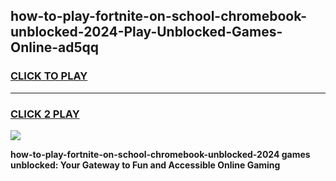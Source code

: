 
## how-to-play-fortnite-on-school-chromebook-unblocked-2024-Play-Unblocked-Games-Online-ad5qq
<h3>
<a href="https://premium76.site?title=how-to-play-fortnite-on-school-chromebook-unblocked-2024&ref=25A">CLICK TO PLAY</a></h3>
<hr>

<h3>
<a href="https://premium76.site?title=how-to-play-fortnite-on-school-chromebook-unblocked-2024&ref=25A">CLICK 2 PLAY</a>
  
</h3>

<a href="https://premium76.site?title=how-to-play-fortnite-on-school-chromebook-unblocked-2024&ref=25A"><img src="https://clearcache.store/games.png"></a>


**how-to-play-fortnite-on-school-chromebook-unblocked-2024 games unblocked: Your Gateway to Fun and Accessible Online Gaming**

